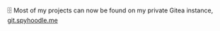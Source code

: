 🗄️ Most of my projects can now be found on my private Gitea instance, [git.spyhoodle.me](https://git.spyhoodle.me/maddie)
